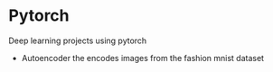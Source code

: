 # Pytorch
Deep learning projects using pytorch
- Autoencoder the encodes images from the fashion mnist dataset
